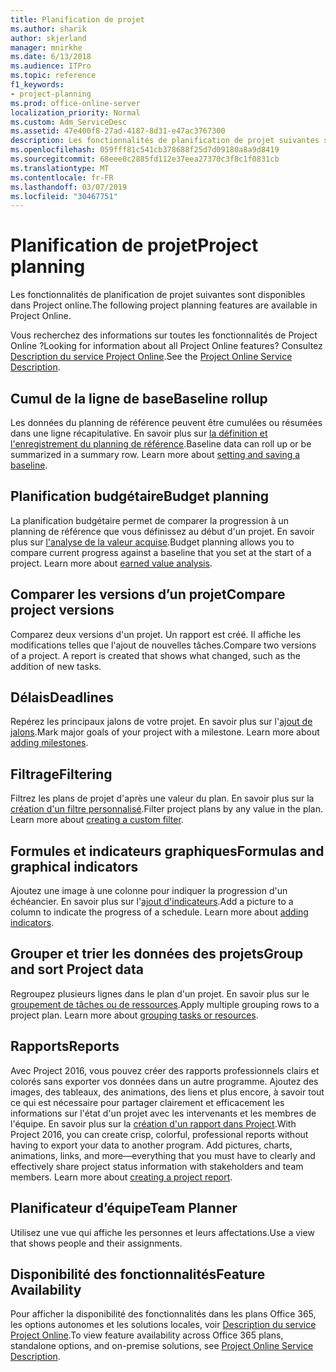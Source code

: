 ```yaml
---
title: Planification de projet
ms.author: sharik
author: skjerland
manager: mnirkhe
ms.date: 6/13/2018
ms.audience: ITPro
ms.topic: reference
f1_keywords:
- project-planning
ms.prod: office-online-server
localization_priority: Normal
ms.custom: Adm_ServiceDesc
ms.assetid: 47e400f8-27ad-4187-8d31-e47ac3767300
description: Les fonctionnalités de planification de projet suivantes sont disponibles dans Project online.
ms.openlocfilehash: 059fff81c541cb378688f25d7d09180a8a9d8419
ms.sourcegitcommit: 68eee0c2885fd112e37eea27370c3f8c1f0831cb
ms.translationtype: MT
ms.contentlocale: fr-FR
ms.lasthandoff: 03/07/2019
ms.locfileid: "30467751"
---
```

# <a name="project-planning"></a><span data-ttu-id="b4055-103">Planification de projet</span><span class="sxs-lookup"><span data-stu-id="b4055-103">Project planning</span></span>

<span data-ttu-id="b4055-104">Les fonctionnalités de planification de projet suivantes sont disponibles dans Project online.</span><span class="sxs-lookup"><span data-stu-id="b4055-104">The following project planning features are available in Project Online.</span></span>
  
<span data-ttu-id="b4055-105">Vous recherchez des informations sur toutes les fonctionnalités de Project Online ?</span><span class="sxs-lookup"><span data-stu-id="b4055-105">Looking for information about all Project Online features?</span></span> <span data-ttu-id="b4055-106">Consultez [Description du service Project Online](project-online-service-description.md).</span><span class="sxs-lookup"><span data-stu-id="b4055-106">See the [Project Online Service Description](project-online-service-description.md).</span></span>
  
## <a name="baseline-rollup"></a><span data-ttu-id="b4055-107">Cumul de la ligne de base</span><span class="sxs-lookup"><span data-stu-id="b4055-107">Baseline rollup</span></span>
<span data-ttu-id="b4055-108"><a name="bkmk_Baselinerollup"> </a></span><span class="sxs-lookup"><span data-stu-id="b4055-108"></span></span>

<span data-ttu-id="b4055-p102">Les données du planning de référence peuvent être cumulées ou résumées dans une ligne récapitulative. En savoir plus sur [la définition et l'enregistrement du planning de référence](https://go.microsoft.com/fwlink/p/?LinkId=271346).</span><span class="sxs-lookup"><span data-stu-id="b4055-p102">Baseline data can roll up or be summarized in a summary row. Learn more about [setting and saving a baseline](https://go.microsoft.com/fwlink/p/?LinkId=271346).</span></span>
  
## <a name="budget-planning"></a><span data-ttu-id="b4055-111">Planification budgétaire</span><span class="sxs-lookup"><span data-stu-id="b4055-111">Budget planning</span></span>
<span data-ttu-id="b4055-112"><a name="bkmk_Budgetplanning"> </a></span><span class="sxs-lookup"><span data-stu-id="b4055-112"></span></span>

<span data-ttu-id="b4055-p103">La planification budgétaire permet de comparer la progression à un planning de référence que vous définissez au début d'un projet. En savoir plus sur [l'analyse de la valeur acquise](https://go.microsoft.com/fwlink/p/?LinkId=271336).</span><span class="sxs-lookup"><span data-stu-id="b4055-p103">Budget planning allows you to compare current progress against a baseline that you set at the start of a project. Learn more about [earned value analysis](https://go.microsoft.com/fwlink/p/?LinkId=271336).</span></span>
  
## <a name="compare-project-versions"></a><span data-ttu-id="b4055-115">Comparer les versions d’un projet</span><span class="sxs-lookup"><span data-stu-id="b4055-115">Compare project versions</span></span>
<span data-ttu-id="b4055-116"><a name="bkmk_Compareprojectversions"> </a></span><span class="sxs-lookup"><span data-stu-id="b4055-116"></span></span>

<span data-ttu-id="b4055-p104">Comparez deux versions d'un projet. Un rapport est créé. Il affiche les modifications telles que l'ajout de nouvelles tâches.</span><span class="sxs-lookup"><span data-stu-id="b4055-p104">Compare two versions of a project. A report is created that shows what changed, such as the addition of new tasks.</span></span>
  
## <a name="deadlines"></a><span data-ttu-id="b4055-119">Délais</span><span class="sxs-lookup"><span data-stu-id="b4055-119">Deadlines</span></span>
<span data-ttu-id="b4055-120"><a name="bkmk_Deadlines"> </a></span><span class="sxs-lookup"><span data-stu-id="b4055-120"></span></span>

<span data-ttu-id="b4055-p105">Repérez les principaux jalons de votre projet. En savoir plus sur l'[ajout de jalons](https://go.microsoft.com/fwlink/p/?LinkId=271339).</span><span class="sxs-lookup"><span data-stu-id="b4055-p105">Mark major goals of your project with a milestone. Learn more about [adding milestones](https://go.microsoft.com/fwlink/p/?LinkId=271339).</span></span>
  
## <a name="filtering"></a><span data-ttu-id="b4055-123">Filtrage</span><span class="sxs-lookup"><span data-stu-id="b4055-123">Filtering</span></span>
<span data-ttu-id="b4055-124"><a name="bkmk_Filtering"> </a></span><span class="sxs-lookup"><span data-stu-id="b4055-124"></span></span>

<span data-ttu-id="b4055-p106">Filtrez les plans de projet d'après une valeur du plan. En savoir plus sur la [création d'un filtre personnalisé](https://go.microsoft.com/fwlink/p/?LinkId=271341).</span><span class="sxs-lookup"><span data-stu-id="b4055-p106">Filter project plans by any value in the plan. Learn more about [creating a custom filter](https://go.microsoft.com/fwlink/p/?LinkId=271341).</span></span>
  
## <a name="formulas-and-graphical-indicators"></a><span data-ttu-id="b4055-127">Formules et indicateurs graphiques</span><span class="sxs-lookup"><span data-stu-id="b4055-127">Formulas and graphical indicators</span></span>
<span data-ttu-id="b4055-128"><a name="bkmk_Formulasandgraphicalindicators"> </a></span><span class="sxs-lookup"><span data-stu-id="b4055-128"></span></span>

<span data-ttu-id="b4055-p107">Ajoutez une image à une colonne pour indiquer la progression d'un échéancier. En savoir plus sur l'[ajout d'indicateurs](https://go.microsoft.com/fwlink/p/?LinkId=271340).</span><span class="sxs-lookup"><span data-stu-id="b4055-p107">Add a picture to a column to indicate the progress of a schedule. Learn more about [adding indicators](https://go.microsoft.com/fwlink/p/?LinkId=271340).</span></span>
  
## <a name="group-and-sort-project-data"></a><span data-ttu-id="b4055-131">Grouper et trier les données des projets</span><span class="sxs-lookup"><span data-stu-id="b4055-131">Group and sort Project data</span></span>
<span data-ttu-id="b4055-132"><a name="bkmk_GroupandsortProjectdata"> </a></span><span class="sxs-lookup"><span data-stu-id="b4055-132"></span></span>

<span data-ttu-id="b4055-p108">Regroupez plusieurs lignes dans le plan d'un projet. En savoir plus sur le [groupement de tâches ou de ressources](https://go.microsoft.com/fwlink/p/?LinkId=271326).</span><span class="sxs-lookup"><span data-stu-id="b4055-p108">Apply multiple grouping rows to a project plan. Learn more about [grouping tasks or resources](https://go.microsoft.com/fwlink/p/?LinkId=271326).</span></span>
  
## <a name="reports"></a><span data-ttu-id="b4055-135">Rapports</span><span class="sxs-lookup"><span data-stu-id="b4055-135">Reports</span></span>
<span data-ttu-id="b4055-136"><a name="bkmk_Reports"> </a></span><span class="sxs-lookup"><span data-stu-id="b4055-136"></span></span>

<span data-ttu-id="b4055-p109">Avec Project 2016, vous pouvez créer des rapports professionnels clairs et colorés sans exporter vos données dans un autre programme. Ajoutez des images, des tableaux, des animations, des liens et plus encore, à savoir tout ce qui est nécessaire pour partager clairement et efficacement les informations sur l'état d'un projet avec les intervenants et les membres de l'équipe. En savoir plus sur la [création d'un rapport dans Project](https://go.microsoft.com/fwlink/p/?LinkId=271349).</span><span class="sxs-lookup"><span data-stu-id="b4055-p109">With Project 2016, you can create crisp, colorful, professional reports without having to export your data to another program. Add pictures, charts, animations, links, and more—everything that you must have to clearly and effectively share project status information with stakeholders and team members. Learn more about [creating a project report](https://go.microsoft.com/fwlink/p/?LinkId=271349).</span></span>
  
## <a name="team-planner"></a><span data-ttu-id="b4055-140">Planificateur d’équipe</span><span class="sxs-lookup"><span data-stu-id="b4055-140">Team Planner</span></span>
<span data-ttu-id="b4055-141"><a name="bkmk_TeamPlanner"> </a></span><span class="sxs-lookup"><span data-stu-id="b4055-141"></span></span>

<span data-ttu-id="b4055-142">Utilisez une vue qui affiche les personnes et leurs affectations.</span><span class="sxs-lookup"><span data-stu-id="b4055-142">Use a view that shows people and their assignments.</span></span> 
  
## <a name="feature-availability"></a><span data-ttu-id="b4055-143">Disponibilité des fonctionnalités</span><span class="sxs-lookup"><span data-stu-id="b4055-143">Feature Availability</span></span>
<span data-ttu-id="b4055-144"><a name="bkmk_TeamPlanner"> </a></span><span class="sxs-lookup"><span data-stu-id="b4055-144"></span></span>

<span data-ttu-id="b4055-145">Pour afficher la disponibilité des fonctionnalités dans les plans Office 365, les options autonomes et les solutions locales, voir [Description du service Project Online](project-online-service-description.md).</span><span class="sxs-lookup"><span data-stu-id="b4055-145">To view feature availability across Office 365 plans, standalone options, and on-premise solutions, see [Project Online Service Description](project-online-service-description.md).</span></span>
  


